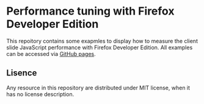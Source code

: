 # Performance tuning with Firefox Developer Edition

This repoitory contains some exapmles to display how to measure the client slide JavaScript performance with Firefox Developer Edition. All examples can be accessed via [GitHub pages](https://chikoski.github.io/devtools-performance).

## Lisence

Any resource in this repository are distributed under MIT license, when it has no license description.
